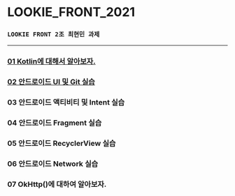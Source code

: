 # LOOKIE_FRONT_2021

### `LOOKIE FRONT 2조 최현민 과제`

---

### [01 Kotlin에 대해서 알아보자.](https://github.com/hyunmin0317/LOOKIE_FRONT_2021/blob/master/hyunmin/week01/week01.md)

### [02 안드로이드 UI 및 Git 실습](https://github.com/hyunmin0317/LOOKIE_FRONT_2021/blob/master/hyunmin/week02/week02.md)

### 03 안드로이드 액티비티 및 Intent 실습

### 04 안드로이드 Fragment 실습

### 05 안드로이드 RecyclerView 실습

### 06 안드로이드 Network 실습

### 07 OkHttp()에 대하여 알아보자.
